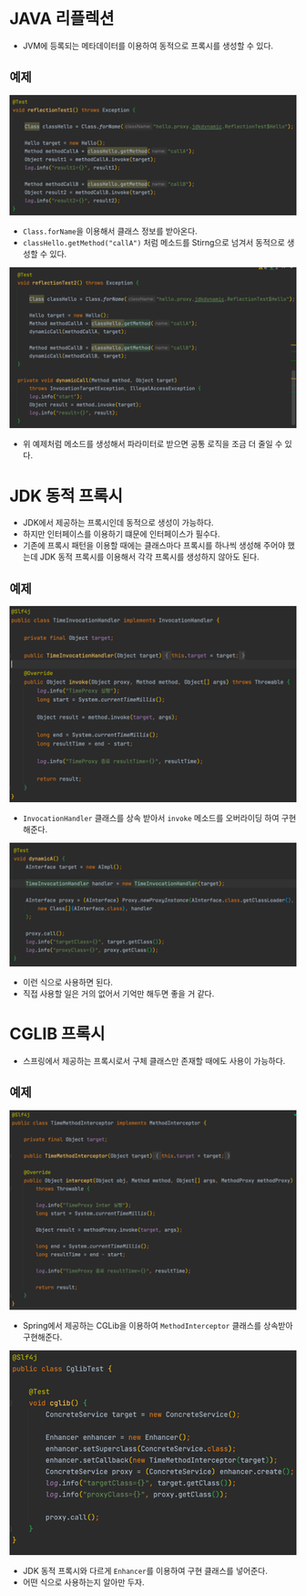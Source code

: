 # JAVA 리플렉션
- JVM에 등록되는 메타데이터를 이용하여 동적으로 프록시를 생성할 수 있다.
## 예제
![img.png](img.png)

- ```Class.forName```을 이용해서 클래스 정보를 받아온다.
- ```classHello.getMethod("callA")``` 처럼 메소드를 Stirng으로 넘겨서 동적으로 생성할 수 있다.

![img_1.png](img_1.png)

- 위 예제처럼 메소드를 생성해서 파라미터로 받으면 공통 로직을 조금 더 줄일 수 있다.

# JDK 동적 프록시
- JDK에서 제공하는 프록시인데 동적으로 생성이 가능하다.
- 하지만 인터페이스를 이용하기 떄문에 인터페이스가 필수다.
- 기존에 프록시 패턴을 이용할 때에는 클래스마다 프록시를 하나씩 생성해 주어야 했는데 JDK 동적 프록시를 이용해서 각각 프록시를 생성하지 않아도 된다.

## 예제
![img_2.png](img_2.png)

- ```InvocationHandler``` 클래스를 상속 받아서 ```invoke``` 메소드를 오버라이딩 하여 구현해준다.

![img_3.png](img_3.png)

- 이런 식으로 사용하면 된다. 
- 직접 사용할 일은 거의 없어서 기억만 해두면 좋을 거 같다.

# CGLIB 프록시
- 스프링에서 제공하는 프록시로서 구체 클래스만 존재할 때에도 사용이 가능하다.

## 예제
![img_4.png](img_4.png)

- Spring에서 제공하는 CGLib을 이용하여 ```MethodInterceptor``` 클래스를 상속받아 구현해준다.

![img_5.png](img_5.png)

- JDK 동적 프록시와 다르게 ```Enhancer```를 이용하여 구현 클래스를 넣어준다.
- 어떤 식으로 사용하는지 알아만 두자.